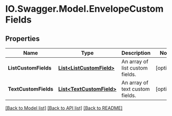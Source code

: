 # IO.Swagger.Model.EnvelopeCustomFields
## Properties

Name | Type | Description | Notes
------------ | ------------- | ------------- | -------------
**ListCustomFields** | [**List&lt;ListCustomField&gt;**](ListCustomField.md) | An array of list custom fields. | [optional] 
**TextCustomFields** | [**List&lt;TextCustomField&gt;**](TextCustomField.md) | An array of text custom fields. | [optional] 

[[Back to Model list]](../README.md#documentation-for-models) [[Back to API list]](../README.md#documentation-for-api-endpoints) [[Back to README]](../README.md)

